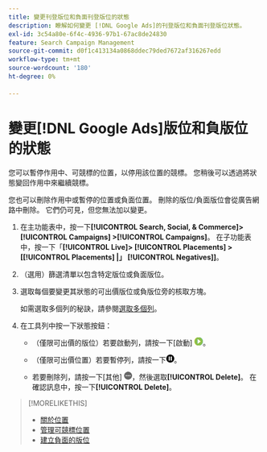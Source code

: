 ```yaml
---
title: 變更刊登版位和負面刊登版位的狀態
description: 瞭解如何變更 [!DNL Google Ads]的刊登版位和負面刊登版位狀態。
exl-id: 3c54a80e-6f4c-4936-97b1-67ac8de24830
feature: Search Campaign Management
source-git-commit: d0f1c413134a0868ddec79ded7672af316267edd
workflow-type: tm+mt
source-wordcount: '180'
ht-degree: 0%

---
```


# 變更[!DNL Google Ads]版位和負版位的狀態

您可以暫停作用中、可競標的位置，以停用該位置的競標。 您稍後可以透過將狀態變回作用中來繼續競標。

您也可以刪除作用中或暫停的位置或負面位置。 刪除的版位/負面版位會從廣告網路中刪除。 它們仍可見，但您無法加以變更。

1. 在主功能表中，按一下&#x200B;**[!UICONTROL Search, Social, & Commerce]> [!UICONTROL Campaigns] >[!UICONTROL Campaigns]**。 在子功能表中，按一下「**[!UICONTROL Live]> [!UICONTROL Placements] > \[[!UICONTROL Placements] \|」 [!UICONTROL Negatives]\]**。

1. （選用）篩選清單以包含特定版位或負面版位。

1. 選取每個要變更其狀態的可出價版位或負版位旁的核取方塊。

   如需選取多個列的秘訣，請參閱[選取多個列](/help/search-social-commerce/common-tasks/navigation-editing-selection/multiple-rows-select.md)。

1. 在工具列中按一下狀態按鈕：

   * （僅限可出價的版位）若要啟動列，請按一下[啟動] ![ ](/help/search-social-commerce/assets/activate.png " [啟動] ")。

   * （僅限可出價位置）若要暫停列，請按一下![暫停](/help/search-social-commerce/assets/pause.png "暫停")。

   * 若要刪除列，請按一下[其他] ![ ](/help/search-social-commerce/assets/more.png " ")，然後選取&#x200B;**[!UICONTROL Delete]**。 在確認訊息中，按一下&#x200B;**[!UICONTROL Delete]**。

>[!MORELIKETHIS]
>
>* [關於位置](placement-about.md)
>* [管理可競標位置](placement-manage.md)
>* [建立負面的版位](placement-negative-create.md)
